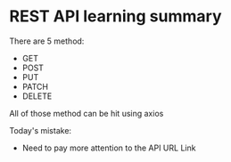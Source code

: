 # REST API learning summary
There are 5 method:
- GET
- POST
- PUT
- PATCH
- DELETE

All of those method can be hit using axios

Today's mistake:
- Need to pay more attention to the API URL Link